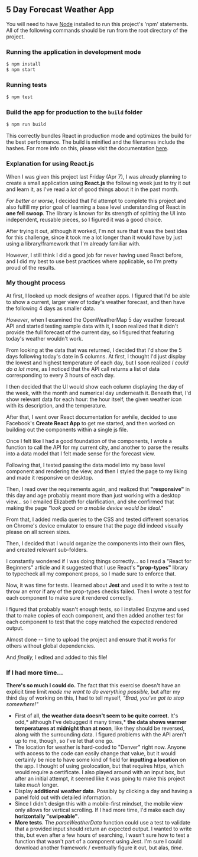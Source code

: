 ## 5 Day Forecast Weather App

You will need to have [Node](https://nodejs.org/en/download/) installed to run this project's 'npm' statements. All of the following commands should be run from the root directory of the project.

### Running the application in development mode

```sh
$ npm install
$ npm start
```

### Running tests

```sh
$ npm test
```

### Build the app for production to the `build` folder

```sh
$ npm run build
```

This correctly bundles React in production mode and optimizes the build for the best performance. The build is minified and the filenames include the hashes. For more info on this, please visit the documentation [here](https://github.com/facebookincubator/create-react-app/blob/master/packages/react-scripts/template/README.md#deployment).

### Explanation for using React.js

When I was given this project last Friday (Apr 7), I was already planning to create a small application using **React.js** the following week just to try it out and learn it, as I've read a _lot_ of good things about it in the past month.

_For better or worse,_ I decided that I'd attempt to complete this project and also fulfill my prior goal of learning a base level understanding of React in **one fell swoop**. The library is known for its strength of splitting the UI into independent, reusable pieces, so I figured it was a good choice.

After trying it out, although it worked, I'm not sure that it was the best idea for this challenge, since it took me a lot longer than it would have by just using a library/framework that I'm already familiar with.

However, I still think I did a good job for never having used React before, and I did my best to use best practices where applicable, so I'm pretty proud of the results.

### My thought process

At first, I looked up mock designs of weather apps. I figured that I'd be able to show a current, larger view of today's weather forecast, and then have the following 4 days as smaller data.

_However_, when I examined the OpenWeatherMap 5 day weather forecast API and started testing sample data with it, I soon realized that it didn't provide the full forecast of the current day, so I figured that featuring today's weather wouldn't work.

From looking at the data that was returned, I decided that I'd show the 5 days following today's date in 5 columns. At first, I thought I'd just display the lowest and highest temperature of each day, but I soon realized _I could do a lot more_, as I noticed that the API call returns a list of data corresponding to every 3 hours of each day.

I then decided that the UI would show each column displaying the day of the week, with the month and numerical day underneath it. Beneath that, I'd show relevant data for each hour: the hour itself, the given weather icon with its description, and the temperature.

After that, I went over React documentation for awhile, decided to use Facebook's **Create React App** to get me started, and then worked on building out the components within a single js file.

Once I felt like I had a good foundation of the components, I wrote a function to call the API for my current city, and another to parse the results into a data model that I felt made sense for the forecast view.

Following that, I tested passing the data model into my base level component and rendering the view, and then I styled the page to my liking and made it responsive on desktop.

Then, I read over the requirements again, and realized that **"responsive"** in this day and age probably meant more than just working with a desktop view... so I emailed Elizabeth for clarification, and she confirmed that making the page _"look good on a mobile device would be ideal."_

From that, I added media queries to the CSS and tested different scenarios on Chrome's device emulator to ensure that the page did indeed visually please on all screen sizes.

Then, I decided that I would organize the components into their own files, and created relevant sub-folders.

I constantly wondered if I was doing things correctly... so I read a "React for Beginners" article and it suggested that I use React's **"prop-types"** library to typecheck all my component props, so I made sure to enforce that.

Now, it was time for tests. I learned about **Jest** and used it to write a test to throw an error if any of the prop-types checks failed. Then I wrote a test for each component to make sure it rendered correctly. 

I figured that probably wasn't enough tests, so I installed Enzyme and used that to make copies of each component, and then added another test for each component to test that the copy matched the expected rendered output.

Almost done -- time to upload the project and ensure that it works for others without global dependencies.

And _finally,_ I edited and added to this file!

### If I had more time...

**There's so much I could do.** The fact that this exercise doesn't have an explicit time limit *made me want to do everything possible,* but after my third day of working on this, I had to tell myself, *"Brad, you've got to stop somewhere!"*

* First of all, **the weather data doesn't seem to be quite correct.** It's odd,* although I've debugged it many times,* **the data shows warmer temperatures at midnight than at noon**, like they should be reversed, along with the surrounding data. I figured problems with the API aren't up to me, though, so I've let that one go.
* The location for weather is hard-coded to "Denver" right now. Anyone with access to the code can easily change that value, but it would certainly be nice to have some kind of field for **inputting a location** on the app. I thought of using geolocation, but that requires https, which would require a certificate. I also played around with an input box, but after an initial attempt, it seemed like it was going to make this project take *much* longer.
* Display **additional weather data**. Possibly by clicking a day and having a panel fold out with detailed information.
* Since I didn't design this with a mobile-first mindset, the mobile view only allows for vertical scrolling. If I had more time, I'd make each day **horizontally "swipeable"**.
* **More tests**. The _parseWeatherData_ function could use a test to validate that a provided input should return an expected output. I wanted to write this, but even after a few hours of searching, I wasn't sure how to test a function that wasn't part of a component using Jest. I'm sure I could download another framework / eventually figure it out, but alas, _time_.